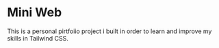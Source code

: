 # Mini Web 
This is a personal pirtfoiio project i built in order to learn and improve my skills in Tailwind CSS.
